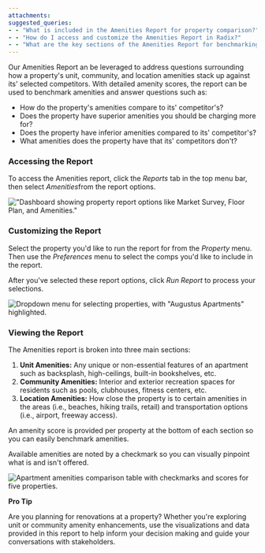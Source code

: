 ```yaml
---
attachments: 
suggested_queries:
- - "What is included in the Amenities Report for property comparison?"
- - "How do I access and customize the Amenities Report in Radix?"
- - "What are the key sections of the Amenities Report for benchmarking?"
---
```

Our Amenities Report an be leveraged to address questions surrounding how a property's unit, community, and location amenities stack up against its' selected competitors. With detailed amenity scores, the report can be used to benchmark amenities and answer questions such as:

* How do the property's amenities compare to its' competitor's?
* Does the property have superior amenities you should be charging more for?
* Does the property have inferior amenities compared to its' competitor's?
* What amenities does the property have that its' competitors don't?

### Accessing the Report

To access the Amenities report, click the *Reports* tab in the top menu bar, then select *Amenities*from the report options.

!["Dashboard showing property report options like Market Survey, Floor Plan, and Amenities."](attachments/29127584322701.png)

### Customizing the Report

Select the property you'd like to run the report for from the *Property* menu. Then use the *Preferences* menu to select the comps you'd like to include in the report.

After you've selected these report options, click *Run Report* to process your selections.

![Dropdown menu for selecting properties, with "Augustus Apartments" highlighted.](attachments/15072206333837.png)

### Viewing the Report

The Amenities report is broken into three main sections:

1. **Unit Amenities:** Any unique or non-essential features of an apartment such as backsplash, high-ceilings, built-in bookshelves, etc.
2. **Community Amenities:** Interior and exterior recreation spaces for residents such as pools, clubhouses, fitness centers, etc.
3. **Location Amenities:** How close the property is to certain amenities in the areas (i.e., beaches, hiking trails, retail) and transportation options (i.e., airport, freeway access).

An amenity score is provided per property at the bottom of each section so you can easily benchmark amenities.

Available amenities are noted by a checkmark so you can visually pinpoint what is and isn't offered.

![Apartment amenities comparison table with checkmarks and scores for five properties.](attachments/15072817395085.png)

**Pro Tip**

Are you planning for renovations at a property? Whether you're exploring unit or community amenity enhancements, use the visualizations and data provided in this report to help inform your decision making and guide your conversations with stakeholders.
